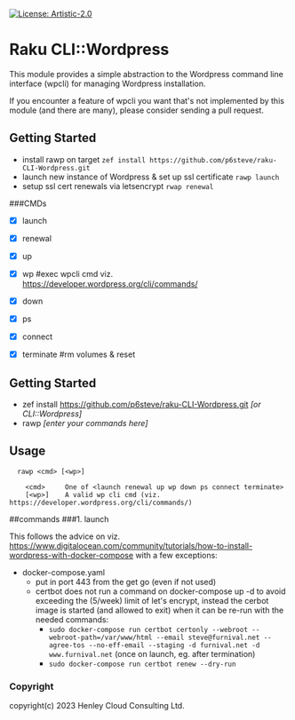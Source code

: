 [![License: Artistic-2.0](https://img.shields.io/badge/License-Artistic%202.0-0298c3.svg)](https://opensource.org/licenses/Artistic-2.0)

# Raku CLI::Wordpress

This module provides a simple abstraction to the Wordpress command line interface (wpcli) for managing Wordpress installation.

If you encounter a feature of wpcli you want that's not implemented by this module (and there are many), please consider sending a pull request.

## Getting Started
- install rawp on target
```zef install https://github.com/p6steve/raku-CLI-Wordpress.git```
- launch new instance of Wordpress & set up ssl certificate
```rawp launch```
- setup ssl cert renewals via letsencrypt
```rwap renewal```


###CMDs
- [x] launch
- [x] renewal
- [x] up
- [x] wp          #exec wpcli cmd viz. https://developer.wordpress.org/cli/commands/
- [x] down
- [x] ps
- [x] connect
- [x] terminate   #rm volumes & reset


## Getting Started
- zef install https://github.com/p6steve/raku-CLI-Wordpress.git _[or CLI::Wordpress]_
- rawp _[enter your commands here]_

## Usage
```
  rawp <cmd> [<wp>]
  
    <cmd>     One of <launch renewal up wp down ps connect terminate>
    [<wp>]    A valid wp cli cmd (viz. https://developer.wordpress.org/cli/commands/)
```

##commands
###1. launch

This follows the advice on viz. https://www.digitalocean.com/community/tutorials/how-to-install-wordpress-with-docker-compose with a few exceptions:
- docker-compose.yaml
  - put in port 443 from the get go (even if not used)
  - certbot does not run a command on docker-compose up -d to avoid exceeding the (5/week) limit of let's encrypt, instead the cerbot image is started (and allowed to exit) when it can be re-run with the needed commands:
     - ```sudo docker-compose run certbot certonly --webroot --webroot-path=/var/www/html --email steve@furnival.net --agree-tos --no-eff-email --staging -d furnival.net -d www.furnival.net``` (once on launch, eg. after termination)
     - ```sudo docker-compose run certbot renew --dry-run```




### Copyright
copyright(c) 2023 Henley Cloud Consulting Ltd.
